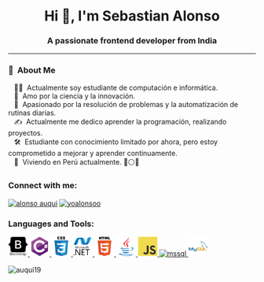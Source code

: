 <h1 align="center">Hi 👋, I'm Sebastian Alonso</h1>
<h3 align="center">A passionate frontend developer from India</h3>

<hr/>

### :space_invader: &nbsp;About Me

&nbsp;&nbsp;&nbsp;:technologist: &nbsp;Actualmente soy estudiante de computación e informática. \
&nbsp;&nbsp;&nbsp;:seedling: &nbsp;Amo por la ciencia y la innovación.\
&nbsp;&nbsp;&nbsp;:heartbeat: &nbsp;Apasionado por la resolución de problemas y la automatización de rutinas diarias.\
&nbsp;&nbsp;&nbsp;:writing_hand: &nbsp;Actualmente me dedico aprender la programación, realizando proyectos.\
&nbsp;&nbsp;&nbsp;:hammer_and_wrench: &nbsp;Estudiante con conocimiento limitado por ahora, pero estoy comprometido a mejorar y aprender continuamente.\
&nbsp;&nbsp;&nbsp;:man: &nbsp;Viviendo en Perú actualmente. :red_circle::white_circle::red_circle:

<h3 align="left">Connect with me:</h3>
<p align="left">
<a href="https://fb.com/alonso auqui" target="blank"><img align="center" src="https://raw.githubusercontent.com/rahuldkjain/github-profile-readme-generator/master/src/images/icons/Social/facebook.svg" alt="alonso auqui" height="30" width="40" /></a>
<a href="https://instagram.com/yoalonsoo" target="blank"><img align="center" src="https://raw.githubusercontent.com/rahuldkjain/github-profile-readme-generator/master/src/images/icons/Social/instagram.svg" alt="yoalonsoo" height="30" width="40" /></a>
</p>

<h3 align="left">Languages and Tools:</h3>
<p align="left"> <a href="https://getbootstrap.com" target="_blank" rel="noreferrer"> <img src="https://raw.githubusercontent.com/devicons/devicon/master/icons/bootstrap/bootstrap-plain-wordmark.svg" alt="bootstrap" width="40" height="40"/> </a> <a href="https://www.w3schools.com/cs/" target="_blank" rel="noreferrer"> <img src="https://raw.githubusercontent.com/devicons/devicon/master/icons/csharp/csharp-original.svg" alt="csharp" width="40" height="40"/> </a> <a href="https://www.w3schools.com/css/" target="_blank" rel="noreferrer"> <img src="https://raw.githubusercontent.com/devicons/devicon/master/icons/css3/css3-original-wordmark.svg" alt="css3" width="40" height="40"/> </a> <a href="https://dotnet.microsoft.com/" target="_blank" rel="noreferrer"> <img src="https://raw.githubusercontent.com/devicons/devicon/master/icons/dot-net/dot-net-original-wordmark.svg" alt="dotnet" width="40" height="40"/> </a> <a href="https://www.w3.org/html/" target="_blank" rel="noreferrer"> <img src="https://raw.githubusercontent.com/devicons/devicon/master/icons/html5/html5-original-wordmark.svg" alt="html5" width="40" height="40"/> </a> <a href="https://www.java.com" target="_blank" rel="noreferrer"> <img src="https://raw.githubusercontent.com/devicons/devicon/master/icons/java/java-original.svg" alt="java" width="40" height="40"/> </a> <a href="https://developer.mozilla.org/en-US/docs/Web/JavaScript" target="_blank" rel="noreferrer"> <img src="https://raw.githubusercontent.com/devicons/devicon/master/icons/javascript/javascript-original.svg" alt="javascript" width="40" height="40"/> </a> <a href="https://www.microsoft.com/en-us/sql-server" target="_blank" rel="noreferrer"> <img src="https://www.svgrepo.com/show/303229/microsoft-sql-server-logo.svg" alt="mssql" width="40" height="40"/> </a> <a href="https://www.mysql.com/" target="_blank" rel="noreferrer"> <img src="https://raw.githubusercontent.com/devicons/devicon/master/icons/mysql/mysql-original-wordmark.svg" alt="mysql" width="40" height="40"/> </a> </p>

<p><img align="center" src="https://github-readme-stats.vercel.app/api/top-langs?username=auqui19&show_icons=true&theme=dark&locale=en&layout=compact" alt="auqui19" /></p>

